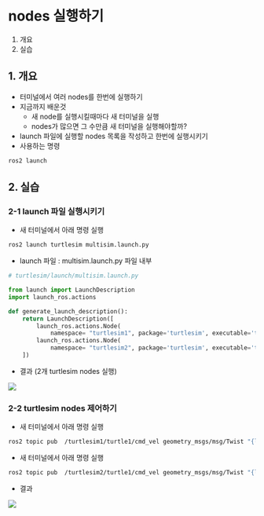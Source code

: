 # nodes 실행하기
1. 개요
2. 실습

## 1. 개요
* 터미널에서 여러 nodes를 한번에 실행하기
* 지금까지 배운것
  * 새 node를 실행시킬때마다 새 터미널을 실행
  * nodes가 많으면 그 수만큼 새 터미널을 실행해야할까?
* launch 파일에 실행할 nodes 목록을 작성하고 한번에 실행시키기
* 사용하는 명령
```bash
ros2 launch
```

## 2. 실습
### 2-1 launch 파일 실행시키기
* 새 터미널에서 아래 명령 실행
```bash
ros2 launch turtlesim multisim.launch.py
```

* launch 파일 : multisim.launch.py 파일 내부
```python
# turtlesim/launch/multisim.launch.py

from launch import LaunchDescription
import launch_ros.actions

def generate_launch_description():
    return LaunchDescription([
        launch_ros.actions.Node(
            namespace= "turtlesim1", package='turtlesim', executable='turtlesim_node', output='screen'),
        launch_ros.actions.Node(
            namespace= "turtlesim2", package='turtlesim', executable='turtlesim_node', output='screen'),
    ])
```

* 결과 (2개 turtlesim nodes 실행)

![](https://docs.ros.org/en/foxy/_images/turtlesim_multisim.png)


### 2-2 turtlesim nodes 제어하기
* 새 터미널에서 아래 명령 실행
```bash
ros2 topic pub  /turtlesim1/turtle1/cmd_vel geometry_msgs/msg/Twist "{linear: {x: 2.0, y: 0.0, z: 0.0}, angular: {x: 0.0, y: 0.0, z: 1.8}}"

```

* 새 터미널에서 아래 명령 실행
```bash
ros2 topic pub  /turtlesim2/turtle1/cmd_vel geometry_msgs/msg/Twist "{linear: {x: 2.0, y: 0.0, z: 0.0}, angular: {x: 0.0, y: 0.0, z: -1.8}}"
```

* 결과

![](https://docs.ros.org/en/foxy/_images/turtlesim_multisim_spin.png)
